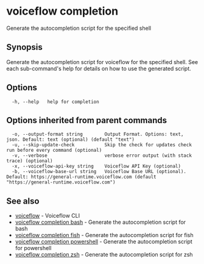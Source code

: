 # voiceflow completion

Generate the autocompletion script for the specified shell

## Synopsis

Generate the autocompletion script for voiceflow for the specified shell.
See each sub-command's help for details on how to use the generated script.


## Options

```
  -h, --help   help for completion
```

## Options inherited from parent commands

```
  -o, --output-format string        Output Format. Options: text, json. Default: text (optional) (default "text")
  -u, --skip-update-check           Skip the check for updates check run before every command (optional)
  -v, --verbose                     verbose error output (with stack trace) (optional)
  -x, --voiceflow-api-key string    Voiceflow API Key (optional)
  -b, --voiceflow-base-url string   Voiceflow Base URL (optional). Default: https://general-runtime.voiceflow.com (default "https://general-runtime.voiceflow.com")
```

## See also

* [voiceflow](/cmd/voiceflow/)	 - Voiceflow CLI
* [voiceflow completion bash](/cmd/voiceflow_completion_bash/)	 - Generate the autocompletion script for bash
* [voiceflow completion fish](/cmd/voiceflow_completion_fish/)	 - Generate the autocompletion script for fish
* [voiceflow completion powershell](/cmd/voiceflow_completion_powershell/)	 - Generate the autocompletion script for powershell
* [voiceflow completion zsh](/cmd/voiceflow_completion_zsh/)	 - Generate the autocompletion script for zsh

